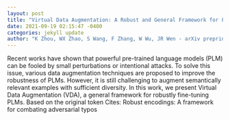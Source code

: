 ```yaml
--- 
layout: post 
title: "Virtual Data Augmentation: A Robust and General Framework for Fine-tuning Pre-trained Models" 
date: 2021-09-19 02:15:47 -0400 
categories: jekyll update 
author: "K Zhou, WX Zhao, S Wang, F Zhang, W Wu, JR Wen - arXiv preprint arXiv , 2021" 
--- 
```

Recent works have shown that powerful pre-trained language models (PLM) can be fooled by small perturbations or intentional attacks. To solve this issue, various data augmentation techniques are proposed to improve the robustness of PLMs. However, it is still challenging to augment semantically relevant examples with sufficient diversity. In this work, we present Virtual Data Augmentation (VDA), a general framework for robustly fine-tuning PLMs. Based on the original token Cites: Robust encodings: A framework for combating adversarial typos